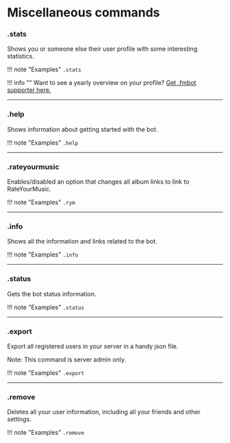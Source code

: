 # Miscellaneous commands

### .stats

Shows you or someone else their user profile with some interesting statistics.

!!! note "Examples"
    `.stats`

!!! info ""
    Want to see a yearly overview on your profile? <a href="https://opencollective.com/fmbot/contribute" target="_blank">Get .fmbot supporter here.</a>

---

### .help 

Shows information about getting started with the bot.

!!! note "Examples"
    `.help`

---

### .rateyourmusic

Enables/disabled an option that changes all album links to link to RateYourMusic.

!!! note "Examples"
    `.rym`

---

### .info

Shows all the information and links related to the bot.

!!! note "Examples"
    `.info`

---
### .status

Gets the bot status information.

!!! note "Examples"
    `.status`

---
### .export

Export all registered users in your server in a handy json file.

Note: This command is server admin only.

!!! note "Examples"
    `.export`

---
### .remove

Deletes all your user information, including all your friends and other settings.

!!! note "Examples"
    `.remove`
